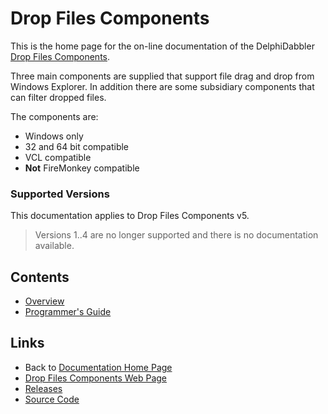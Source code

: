 # Drop Files Components

This is the home page for the on-line documentation of the DelphiDabbler [Drop Files Components](https://delphidabbler.com/software/dropfiles).

Three main components are supplied that support file drag and drop from Windows Explorer. In addition there are some subsidiary components that can filter dropped files.

The components are:

* Windows only
* 32 and 64 bit compatible
* VCL compatible
* **Not** FireMonkey compatible

### Supported Versions

This documentation applies to Drop Files Components v5.

> Versions 1..4 are no longer supported and there is no documentation available.

## Contents

* [Overview](./5/Overview.md)
* [Programmer's Guide](./5/API.md)

## Links

* Back to [Documentation Home Page](../index.md)
* [Drop Files Components Web Page](https://delphidabbler.com/software/dropfiles)
* [Releases](https://github.com/ddablib/dropfiles/releases)
* [Source Code](https://github.com/ddablib/dropfiles)
